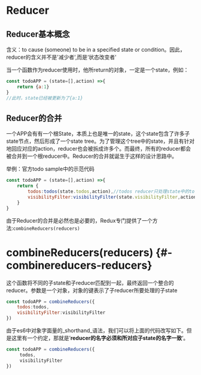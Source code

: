 # Reducer

## Reducer基本概念

含义：to cause \(someone\) to be in a specified state or condition。因此，reducer的含义并不是'减少者',而是‘状态改变者'

当一个函数作为reducer使用时，他所return的对象，一定是一个state，例如：

```js
const todoAPP = (state=[],action) =>{
    return {a:1}
}
//此时，state已经被更新为了{a:1}
```

## Reducer的合并

一个APP会有有一个根State，本质上也是唯一的state，这个state包含了许多子state节点，然后形成了一个state tree。为了管理这个tree中的state，并且有针对地回应对应的action，reducer也会被拆成许多个。而最终，所有的reducer都会被合并到一个根reducer中。Reducer的合并就诞生于这样的设计思路中。

举例：官方todo sample中的示范代码

```js
const todoAPP = (state=[],action) =>{
    return {
        todos:todos(state.todos,action),//todos reducer只处理state中的todos
        visibilityFilter:visibilityFilter(state.visibilityFilter,action)//如果写成了state.vis,那就相当于输入了undefiend
    }
}
```

由于Reducer的合并是必然也是必要的，Redux专门提供了一个方法:`combineReducers(reducers)`

# combineReducers\(reducers\) {#-combinereducers-reducers}

这个函数将不同的子state和子reducer匹配到一起，最终返回一个整合的reducer。参数是一个对象，对象的键表示了子reducer所要处理的子state

```js
const todoAPP = combineReducers({
    todos:todos,
    visibilityFilter:visibilityFilter
})
```

由于es6中对象字面量的_shorthand_语法，我们可以将上面的代码改写如下。但是这里有一个约定，那就是’**reducer的名字必须和所对应子state的名字一致**‘。

```js
const todoAPP = combineReducers({
     todos,
     visibilityFilter
})
```



